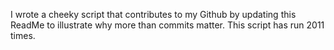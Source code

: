 I wrote a cheeky script that contributes to my Github by updating this ReadMe to illustrate why more than commits matter. This script has run 2011 times.
